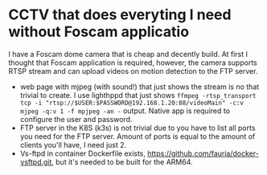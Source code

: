 # CCTV that does everyting I need without Foscam applicatio

I have a Foscam dome camera that is cheap and decently build. At first I thought that Foscam application is required, however, the camera supports RTSP stream and can upload videos on motion detection to the FTP server.

* web page with mjpeg (with sound!) that just shows the stream is no that trivial to create. I use lighthppd that just shows ```ffmpeg -rtsp_transport tcp -i "rtsp://$USER:$PASSWORD@192.168.1.20:88/videoMain" -c:v mjpeg -q:v 1 -f mpjpeg -an -``` output. Native app is required to configure the user and password.
* FTP server in the K8S (k3s) is not trivial due to you have to list all ports you need for the FTP server. Amount of ports is equal to the amount of clients you'll have, I need just 2.
* Vs-ftpd in container Dockerfile exists,  https://github.com/fauria/docker-vsftpd.git, but it's needed to be built for the ARM64.
